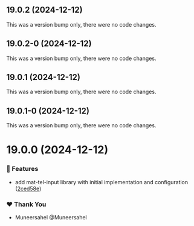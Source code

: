 ## 19.0.2 (2024-12-12)

This was a version bump only, there were no code changes.

## 19.0.2-0 (2024-12-12)

This was a version bump only, there were no code changes.

## 19.0.1 (2024-12-12)

This was a version bump only, there were no code changes.

## 19.0.1-0 (2024-12-12)

This was a version bump only, there were no code changes.

# 19.0.0 (2024-12-12)

### 🚀 Features

- add mat-tel-input library with initial implementation and configuration ([2ced58e](https://github.com/Muneersahel/mat-tel-input/commit/2ced58e))

### ❤️ Thank You

- Muneersahel @Muneersahel